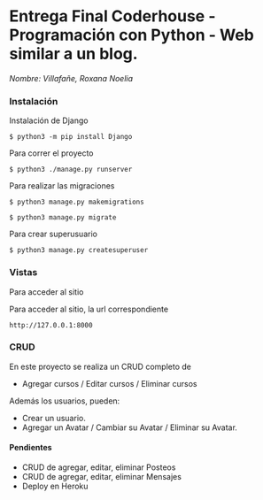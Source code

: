 # Entrega Final Coderhouse - Programación con Python - Web similar a un blog. 



*Nombre: Villafañe, Roxana Noelia*

### Instalación

Instalación de Django

`$ python3 -m pip install Django`

Para correr el proyecto 

`$ python3 ./manage.py runserver`

Para realizar las migraciones

`$ python3 manage.py makemigrations`

`$ python3 manage.py migrate`

Para crear superusuario

`$ python3 manage.py createsuperuser`


### Vistas 

Para acceder al sitio 

Para acceder al sitio, la url correspondiente 


`http://127.0.0.1:8000`




### CRUD 

En este proyecto se realiza un CRUD completo de 
* Agregar cursos / Editar cursos / Eliminar cursos

Además los usuarios, pueden:
* Crear un usuario.
* Agregar un Avatar / Cambiar su Avatar / Eliminar su Avatar. 


#### Pendientes

* CRUD de agregar, editar, eliminar Posteos
* CRUD de agregar, editar, eliminar Mensajes 
* Deploy en Heroku
